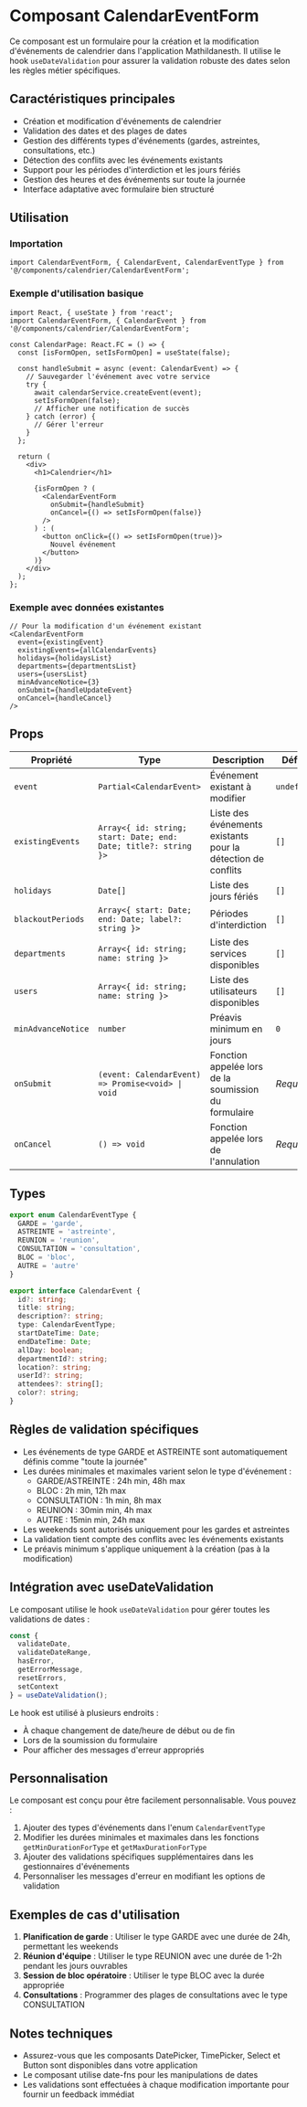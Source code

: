 # Composant CalendarEventForm

Ce composant est un formulaire pour la création et la modification d'événements de calendrier dans l'application Mathildanesth. Il utilise le hook `useDateValidation` pour assurer la validation robuste des dates selon les règles métier spécifiques.

## Caractéristiques principales

- Création et modification d'événements de calendrier
- Validation des dates et des plages de dates
- Gestion des différents types d'événements (gardes, astreintes, consultations, etc.)
- Détection des conflits avec les événements existants
- Support pour les périodes d'interdiction et les jours fériés
- Gestion des heures et des événements sur toute la journée
- Interface adaptative avec formulaire bien structuré

## Utilisation

### Importation

```tsx
import CalendarEventForm, { CalendarEvent, CalendarEventType } from '@/components/calendrier/CalendarEventForm';
```

### Exemple d'utilisation basique

```tsx
import React, { useState } from 'react';
import CalendarEventForm, { CalendarEvent } from '@/components/calendrier/CalendarEventForm';

const CalendarPage: React.FC = () => {
  const [isFormOpen, setIsFormOpen] = useState(false);
  
  const handleSubmit = async (event: CalendarEvent) => {
    // Sauvegarder l'événement avec votre service
    try {
      await calendarService.createEvent(event);
      setIsFormOpen(false);
      // Afficher une notification de succès
    } catch (error) {
      // Gérer l'erreur
    }
  };
  
  return (
    <div>
      <h1>Calendrier</h1>
      
      {isFormOpen ? (
        <CalendarEventForm
          onSubmit={handleSubmit}
          onCancel={() => setIsFormOpen(false)}
        />
      ) : (
        <button onClick={() => setIsFormOpen(true)}>
          Nouvel événement
        </button>
      )}
    </div>
  );
};
```

### Exemple avec données existantes

```tsx
// Pour la modification d'un événement existant
<CalendarEventForm
  event={existingEvent}
  existingEvents={allCalendarEvents}
  holidays={holidaysList}
  departments={departmentsList}
  users={usersList}
  minAdvanceNotice={3}
  onSubmit={handleUpdateEvent}
  onCancel={handleCancel}
/>
```

## Props

| Propriété | Type | Description | Défaut |
|-----------|------|-------------|--------|
| `event` | `Partial<CalendarEvent>` | Événement existant à modifier | `undefined` |
| `existingEvents` | `Array<{ id: string; start: Date; end: Date; title?: string }>` | Liste des événements existants pour la détection de conflits | `[]` |
| `holidays` | `Date[]` | Liste des jours fériés | `[]` |
| `blackoutPeriods` | `Array<{ start: Date; end: Date; label?: string }>` | Périodes d'interdiction | `[]` |
| `departments` | `Array<{ id: string; name: string }>` | Liste des services disponibles | `[]` |
| `users` | `Array<{ id: string; name: string }>` | Liste des utilisateurs disponibles | `[]` |
| `minAdvanceNotice` | `number` | Préavis minimum en jours | `0` |
| `onSubmit` | `(event: CalendarEvent) => Promise<void> \| void` | Fonction appelée lors de la soumission du formulaire | *Requis* |
| `onCancel` | `() => void` | Fonction appelée lors de l'annulation | *Requis* |

## Types

```typescript
export enum CalendarEventType {
  GARDE = 'garde',
  ASTREINTE = 'astreinte',
  REUNION = 'reunion',
  CONSULTATION = 'consultation',
  BLOC = 'bloc',
  AUTRE = 'autre'
}

export interface CalendarEvent {
  id?: string;
  title: string;
  description?: string;
  type: CalendarEventType;
  startDateTime: Date;
  endDateTime: Date;
  allDay: boolean;
  departmentId?: string;
  location?: string;
  userId?: string;
  attendees?: string[];
  color?: string;
}
```

## Règles de validation spécifiques

- Les événements de type GARDE et ASTREINTE sont automatiquement définis comme "toute la journée"
- Les durées minimales et maximales varient selon le type d'événement :
  - GARDE/ASTREINTE : 24h min, 48h max
  - BLOC : 2h min, 12h max
  - CONSULTATION : 1h min, 8h max
  - REUNION : 30min min, 4h max
  - AUTRE : 15min min, 24h max
- Les weekends sont autorisés uniquement pour les gardes et astreintes
- La validation tient compte des conflits avec les événements existants
- Le préavis minimum s'applique uniquement à la création (pas à la modification)

## Intégration avec useDateValidation

Le composant utilise le hook `useDateValidation` pour gérer toutes les validations de dates :

```typescript
const {
  validateDate,
  validateDateRange,
  hasError,
  getErrorMessage,
  resetErrors,
  setContext
} = useDateValidation();
```

Le hook est utilisé à plusieurs endroits :
- À chaque changement de date/heure de début ou de fin
- Lors de la soumission du formulaire
- Pour afficher des messages d'erreur appropriés

## Personnalisation

Le composant est conçu pour être facilement personnalisable. Vous pouvez :

1. Ajouter des types d'événements dans l'enum `CalendarEventType`
2. Modifier les durées minimales et maximales dans les fonctions `getMinDurationForType` et `getMaxDurationForType`
3. Ajouter des validations spécifiques supplémentaires dans les gestionnaires d'événements
4. Personnaliser les messages d'erreur en modifiant les options de validation

## Exemples de cas d'utilisation

1. **Planification de garde** : Utiliser le type GARDE avec une durée de 24h, permettant les weekends
2. **Réunion d'équipe** : Utiliser le type REUNION avec une durée de 1-2h pendant les jours ouvrables
3. **Session de bloc opératoire** : Utiliser le type BLOC avec la durée appropriée
4. **Consultations** : Programmer des plages de consultations avec le type CONSULTATION

## Notes techniques

- Assurez-vous que les composants DatePicker, TimePicker, Select et Button sont disponibles dans votre application
- Le composant utilise date-fns pour les manipulations de dates
- Les validations sont effectuées à chaque modification importante pour fournir un feedback immédiat 